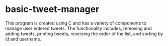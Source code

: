 # basic-tweet-manager
This program is created using C and has a variety of components to manage user entered tweets. The functionality includes, removing and adding tweets, printing tweets, reversing the order of the list, and sorting by id and username.
